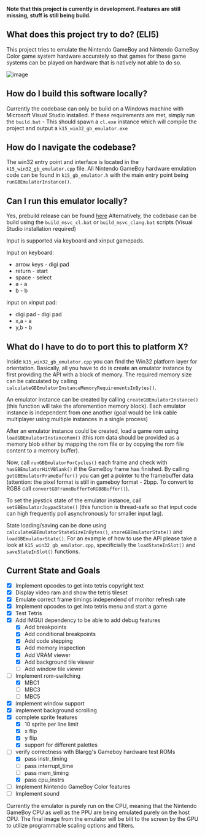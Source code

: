 **Note that this project is currently in development. Features are still missing, stuff is still being build.**

## What does this project try to do? (ELI5)
This project tries to emulate the Nintendo GameBoy and Nintendo GameBoy Color game system hardware accurately so that games for these game systems can be played on hardware
that is natively not able to do so.

![image](https://user-images.githubusercontent.com/7531672/127722959-08906958-a2d4-4002-ab79-d5f5692cdc5c.png)

## How do I build this software locally?

Currently the codebase can only be build on a Windows machine with Microsoft Visual Studio installed.
If these requirements are met, simply run the `build.bat` - This should spawn a `cl.exe` instance which will compile
the project and output a `k15_win32_gb_emulator.exe`

## How do I navigate the codebase?

The win32 entry point and interface is located in the `k15_win32_gb_emulator.cpp` file.
All Nintendo GameBoy hardware emulation code can be found in `k15_gb_emulator.h` with the main entry point being `runGBEmulatorInstance()`.

## Can I run this emulator locally?

Yes, prebuild release can be found [here](https://github.com/FelixK15/k15_gameboy_emulator/releases)
Alternatively, the codebase can be build using the `build_msvc_cl.bat` or `build_msvc_clang.bat` scripts (Visual Studio installation required)

Input is supported via keyboard and xinput gamepads.

Input on keyboard:
* arrow keys  -     digi pad
* return      -     start
* space       -     select
* a           -     a
* b           -     b

input on xinput pad:
* digi pad    -     digi pad
* x,a         -     a
* y,b         -     b

## What do I have to do to port this to platform X?

Inside `k15_win32_gb_emulator.cpp` you can find the Win32 platform layer for orientation.
Basically, all you have to do is create an emulator instance by first providing the API with a block of memory.
The required memory size can be calculated by calling `calculateGBEmulatorInstanceMemoryRequirementsInBytes()`.

An emulator instance can be created by calling `createGBEmulatorInstance()` (this function will take the aforemention memory block).
Each emulator instance is independent from one another (goal would be link cable multiplayer using multiple instances in a single process)

After an emulator instance could be created, load a game rom using `loadGBEmulatorInstanceRom()` (this rom data should be provided as a memory blob
either by mapping the rom file or by copying the rom file content to a memory buffer).

Now, call `runGBEmulatorForCycles()` each frame and check with `hasGBEmulatorHitVBlank()` if the GameBoy frame has finished. By calling `getGBEmulatorFrameBuffer()` you can get a pointer to the framebuffer data (attention: the pixel format is still in gameboy format - 2bpp. To convert to RGB8 call `convertGBFrameBufferToRGB8Buffer()`).

To set the joystick state of the emulator instance, call `setGBEmulatorJoypadState()` (this function is thread-safe so that input code can 
high frequently poll asynchronously for smaller input lag). 

State loading/saving can be done using `calculateGBEmulatorStateSizeInBytes()`, `storeGBEmulatorState()` and `loadGBEmulatorState()`.
For an example of how to use the API please take a look at `k15_win32_gb_emulator.cpp`, specificially the `loadStateInSlot()` and `saveStateInSlot()` functions.

## Current State and Goals

- [x] Implement opcodes to get into tetris copyright text
- [x] Display video ram and show the tetris tileset
- [x] Emulate correct frame timings independend of monitor refresh rate
- [x] Implement opcodes to get into tetris menu and start a game
- [x] Test Tetris
- [x] Add IMGUI dependency to be able to add debug features
  - [x] Add breakpoints
  - [x] Add conditional breakpoints
  - [x] Add code stepping
  - [x] Add memory inspection
  - [x] Add VRAM viewer
  - [x] Add background tile viewer
  - [ ] Add window tile viewer
- [ ] Implement rom-switching
  - [x] MBC1
  - [ ] MBC3
  - [ ] MBC5
- [x] implement window support
- [x] implement background scrolling
- [x] complete sprite features
  - [x] 10 sprite per line limit
  - [x] x flip 
  - [x] y flip
  - [x] support for different palettes
- [ ] verify correctness with Blargg's Gameboy hardware test ROMs
  - [x] pass instr_timing
  - [ ] pass interrupt_time
  - [ ] pass mem_timing
  - [x] pass cpu_instrs
- [ ] Implement Nintendo GameBoy Color features
- [ ] Implement sound

Currently the emulator is purely run on the CPU, meaning that the Nintendo GameBoy CPU as well as the PPU are being emulated purely on the host CPU.
The final image from the emulator will be blit to the screen by the GPU to utilize programmable scaling options and filters.

